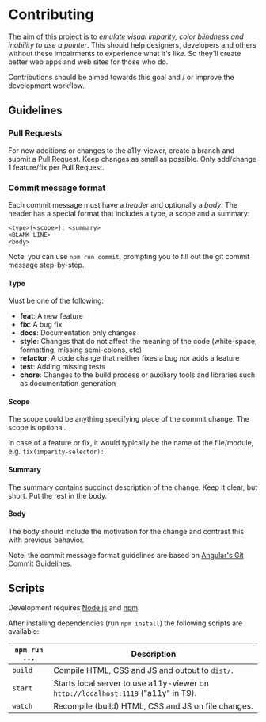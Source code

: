 # Contributing

The aim of this project is to *emulate visual imparity, color blindness and inability to use a pointer*.
This should help designers, developers and others without these impairments to experience what it's like. So they'll create better web apps and web sites for those who do.

Contributions should be aimed towards this goal and / or improve the development workflow.

## Guidelines

### Pull Requests

For new additions or changes to the a11y-viewer, create a branch and submit a Pull Request.
Keep changes as small as possible. Only add/change 1 feature/fix per Pull Request.


### Commit message format

Each commit message must have a *header* and optionally a *body*. The header has a special format that includes a type, a scope and a summary:

```
<type>(<scope>): <summary>
<BLANK LINE>
<body>
```

Note: you can use `npm run commit`, prompting you to fill out the git commit message step-by-step.

#### Type
Must be one of the following:

* **feat**: A new feature
* **fix**: A bug fix
* **docs**: Documentation only changes
* **style**: Changes that do not affect the meaning of the code (white-space, formatting, missing
  semi-colons, etc)
* **refactor**: A code change that neither fixes a bug nor adds a feature
* **test**: Adding missing tests
* **chore**: Changes to the build process or auxiliary tools and libraries such as documentation
  generation

#### Scope
The scope could be anything specifying place of the commit change. The scope is optional.

In case of a feature or fix, it would typically be the name of the file/module, e.g. `fix(imparity-selector):`.

#### Summary
The summary contains succinct description of the change. Keep it clear, but short. Put the rest in the body.

#### Body
The body should include the motivation for the change and contrast this with previous behavior.

Note: the commit message format guidelines are based on [Angular's Git Commit Guidelines](https://github.com/angular/angular.js/blob/master/CONTRIBUTING.md#-git-commit-guidelines).


## Scripts

Development requires [Node.js](http://nodejs.org/) and [npm](https://npmjs.org/).

After installing dependencies (run `npm install`) the following scripts are available:

`npm run ...` | Description
---|---
`build` | Compile HTML, CSS and JS and output to `dist/`.
`start` | Starts local server to use a11y-viewer on `http://localhost:1119` ("a11y" in T9).
`watch` | Recompile (build) HTML, CSS and JS on file changes.
